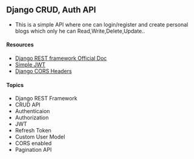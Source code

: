 ## Django CRUD, Auth API

- <p>This is a simple API where one can login/register and create personal blogs which only he can Read,Write,Delete,Update..</p>

#### Resources

- <a href="https://www.django-rest-framework.org/">Django REST framework Official Doc</a>
- <a href="https://django-rest-framework-simplejwt.readthedocs.io/en/latest/getting_started.html#installation">Simple JWT</a>
- <a href="https://pypi.org/project/django-cors-headers/">Django CORS Headers</a>

#### Topics
* Django REST Framework
* CRUD API
* Authenticaion
* Authorization
* JWT 
* Refresh Token
* Custom User Model
* CORS enabled
* Pagination API


